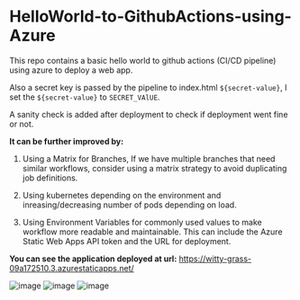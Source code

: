 # HelloWorld-to-GithubActions-using-Azure
This repo contains a basic hello world to github actions (CI/CD pipeline) using azure to deploy a web app.

Also a secret key is passed by the pipeline to index.html `${secret-value}`,
I set the `${secret-value}` to `SECRET_VAlUE`.

A sanity check is added after deployment to check if deployment went fine or not.

**It can be further improved by:**
1) Using a Matrix for Branches, If we have multiple branches that need similar workflows, consider using a matrix strategy to avoid duplicating job definitions.

2) Using kubernetes depending on the environment and inreasing/decreasing number of pods depending on load.

3) Using Environment Variables for commonly used values to make workflow more readable and maintainable. This can include the Azure Static Web Apps API token and the URL for deployment.

**You can see the application deployed at url:** https://witty-grass-09a172510.3.azurestaticapps.net/

![image](https://github.com/AitzazTahirCh/helloworld-to-GithubActions-using-Azure/assets/72460814/a7f6467e-7d23-4d27-9705-61ba9450b8c6)
![image](https://github.com/AitzazTahirCh/helloworld-to-GithubActions-using-Azure/assets/72460814/3c353154-e7e0-4bb2-8f18-a7a84667f5ce)
![image](https://github.com/AitzazTahirCh/HelloWorld-to-GithubActions-using-Azure/assets/72460814/171d57b2-e100-428c-bed2-f6a2b1f8b5fe)
